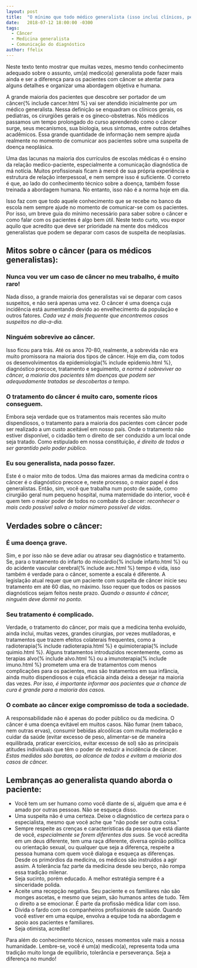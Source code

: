 ```yaml
---
layout: post
title:  "O mínimo que todo médico generalista (isso inclui clínicos, pediatras, cirurgiões gerais e gineco-obstetras) precisa saber sobre câncer"
date:   2018-07-12 18:00:00 -0300
tags:
  - Câncer
  - Medicina generalista
  - Comunicação do diagnóstico
author: ffelix
---
```

Neste texto tento mostrar que muitas vezes, mesmo tendo conhecimento adequado sobre o assunto, um(a) medico(a) generalista pode fazer mais ainda e ser a diferença para os pacientes com câncer se atentar para alguns detalhes e organizar uma abordagem objetiva e humana.
<!--more-->

A grande maioria dos pacientes que descobre ser portador de um câncer{% include cancer.html %} vai ser atendido inicialmente por um médico generalista. Nessa definição se enquadram os clínicos gerais, os pediatras, os cirurgiões gerais e os gineco-obstetras. Nós médicos passamos um tempo prolongado do curso aprendendo como o câncer surge, seus mecanismos, sua biologia, seus sintomas, entre outros detalhes acadêmicos. Essa grande quantidade de informação nem sempre ajuda realmente no momento de comunicar aos pacientes sobre uma suspeita de doença neoplásica.

Uma das lacunas na maioria dos currículos de escolas médicas é o ensino da relação medico-paciente, especialmente a comunicação diagnóstica de má notícia. Muitos profissionais ficam à mercê de sua própria experiência e estrutura de relação interpessoal, e nem sempre isso é suficiente. O correto é que, ao lado do conhecimento técnico sobre a doença, também fosse treinada a abordagem humana. No entanto, isso não é a norma hoje em dia.

Isso faz com que todo aquele conhecimento que se recebe no banco da escola nem sempre ajude no momento de comunicar-se com os pacientes. Por isso, um breve guia do mínimo necessário para saber sobre o câncer e como falar com os pacientes é algo bem útil. Neste texto curto, vou expor aquilo que acredito que deve ser prioridade na mente dos médicos generalistas que podem se deparar com casos de suspeita de neoplasias.

## Mitos sobre o câncer (para os médicos generalistas):

### Nunca vou ver um caso de câncer no meu trabalho, é muito raro!
Nada disso, a grande maioria dos generalistas vai se deparar com casos suspeitos, e não será apenas uma vez. O câncer é uma doença cuja incidência está aumentando devido ao envelhecimento da população e outros fatores. _Cada vez é mais frequente que encontremos casos suspeitos no dia-a-dia._

### Ninguém sobrevive ao câncer.
Isso ficou para trás. Até os anos 70-80, realmente, a sobrevida não era muito promissora na maioria dos tipos de câncer. Hoje em dia, com todos os desenvolvimentos da epidemiologia{% include epidemio.html %}, diagnóstico precoce, tratamento e seguimento, _a norma é sobreviver ao câncer, a maioria dos pacientes têm doenças que podem ser adequadamente tratadas se descobertas a tempo._

### O tratamento do câncer é muito caro, somente ricos conseguem.
Embora seja verdade que os tratamentos mais recentes são muito dispendiosos, o tratamento para a maioria dos pacientes com câncer pode ser realizado a um custo aceitável em nosso país. Onde o tratamento não estiver disponível, o cidadão tem o direito de ser conduzido a um local onde seja tratado. Como estipulado em nossa constituição, _é direito de todos a ser garantido pelo poder público._

### Eu sou generalista, nada posso fazer.
Este é o maior mito de todos. Uma das maiores armas da medicina contra o câncer é o diagnóstico precoce e, neste processo, o maior papel é dos generalistas. Então, sim, você que trabalha num posto de saúde, como cirurgião geral num pequeno hospital, numa maternidade do interior, você é quem tem o maior poder de todos no combate do câncer: _reconhecer o mais cedo possível salva o maior número possível de vidas_.

## Verdades sobre o câncer:

### É uma doença grave.
Sim, e por isso não se deve adiar ou atrasar seu diagnóstico e tratamento. Se, para o tratamento do infarto do miocárdio{% include infarto.html %} ou do acidente vascular cerebral{% include avc.html %} tempo é vida, isso também é verdade para o câncer, somente a escala é diferente. A legislação atual requer que um paciente com suspeita de câncer inicie seu tratamento em até 60 dias, no máximo. Isso requer que todos os passos diagnósticos sejam feitos neste prazo. _Quando o assunto é câncer, ninguém deve dormir no ponto._

### Seu tratamento é complicado.
Verdade, o tratamento do câncer, por mais que a medicina tenha evoluído, ainda inclui, muitas vezes, grandes cirurgias, por vezes mutiladoras, e tratamentos que trazem efeitos colaterais frequentes, como a radioterapia{% include radioterapia.html %} e quimioterapia{% include quimio.html %}. Alguns tratamentos introduzidos recentemente, como as terapias alvo{% include alvo.html %} ou a imunoterapia{% include imuno.html %} prometem uma era de tratamentos com menos complicações para os pacientes, mas são tratamentos em sua infância, ainda muito dispendiosos e cuja eficácia ainda deixa a desejar na maioria das vezes. _Por isso, é importante informar aos pacientes que a chance de cura é grande para a maioria dos casos._

### O combate ao câncer exige compromisso de toda a sociedade.
A responsabilidade não é apenas do poder público ou da medicina. O câncer é uma doença evitável em muitos casos. Não fumar (nem tabaco, nem outras ervas), consumir bebidas alcoólicas com muita moderação e cuidar da saúde (evitar excesso de peso, alimentar-se de maneira equilibrada, praticar exercícios, evitar excesso de sol) são as principais atitudes individuais que têm o poder de reduzir a incidência de câncer. _Estas medidas são baratas, ao alcance de todos e evitam a maioria dos casos de câncer._

## Lembranças ao generalista quando aborda o paciente:

- Você tem um ser humano como você diante de si, alguém que ama e é amado por outras pessoas. Não se esqueça disso.
- Uma suspeita não é uma certeza. Deixe o diagnóstico de certeza para o especialista, mesmo que você ache que "não pode ser outra coisa."
- Sempre respeite as crenças e características da pessoa que está diante de você, _especialmente se forem diferentes das suas._ Se você acredita em um deus diferente, tem uma raça diferente, diversa opinião política ou orientação sexual, ou qualquer que seja a diferença, respeite a pessoa humana com quem você dialoga e esqueça as diferenças. Desde os primórdios da medicina, os médicos são instruídos a agir assim. A tolerância faz parte da medicina desde seu berço, não rompa essa tradição milenar.
- Seja sucinto, porém educado. A melhor estratégia sempre é a sinceridade polida.
- Aceite uma recepção negativa. Seu paciente e os familiares não são monges ascetas, e mesmo que sejam, são humanos antes de tudo. Têm o direito a se emocionar. É parte da profissão médica lidar com isso.
- Divida o fardo com os companheiros profissionais de saúde. Quando você estiver em uma equipe, envolva a equipe toda na abordagem e apoio aos pacientes e familiares.
- Seja otimista, acredite!

Para além do conhecimento técnico, nesses momentos vale mais a nossa humanidade. Lembre-se, você é um(a) medico(a), representa toda uma tradição muito longa de equilíbrio, tolerância e perseverança. Seja a diferença no mundo!
